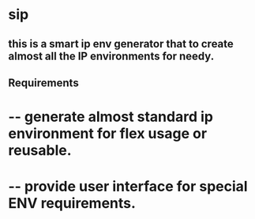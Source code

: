 # sip


## this is a smart ip env generator that to create almost all the IP environments for needy.

## Requirements
#
# -- generate almost standard ip environment for flex usage or reusable.
# -- provide user interface for special ENV requirements.
#
#
